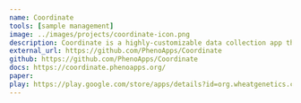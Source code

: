 ```yaml
---
name: Coordinate
tools: [sample management]
image: ../images/projects/coordinate-icon.png
description: Coordinate is a highly-customizable data collection app that is based on defining templates and then collecting data in grids created from those templates. Two templates are included by default- Seed Tray and DNA Plate.
external_url: https://github.com/PhenoApps/Coordinate
github: https://github.com/PhenoApps/Coordinate
docs: https://coordinate.phenoapps.org/
paper: 
play: https://play.google.com/store/apps/details?id=org.wheatgenetics.coordinate
---
```

